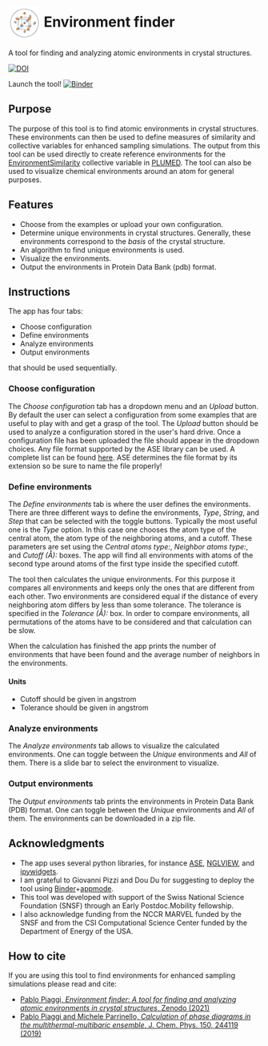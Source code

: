 # <img src="https://github.com/PabloPiaggi/EnvironmentFinder/raw/master/logo-notext.png" width="64" valign="middle" alt="EnviornmentFinder"/> Environment finder

A tool for finding and analyzing atomic environments in crystal structures.

[![DOI](https://zenodo.org/badge/DOI/10.5281/zenodo.4746325.svg)](https://doi.org/10.5281/zenodo.4746325)

<!-- Launch the tool! [![Binder](https://mybinder.org/badge_logo.svg)](https://mybinder.org/v2/gh/PabloPiaggi/EnvironmentFinder/master?urlpath=apps%2FApp.ipynb) -->
Launch the tool! [![Binder](https://mybinder.org/badge_logo.svg)](https://mybinder.org/v2/gh/PabloPiaggi/EnvironmentFinder/master?filepath=App.ipynb)

## Purpose

The purpose of this tool is to find atomic environments in crystal structures.
These environments can then be used to define measures of similarity and collective variables for enhanced sampling simulations.
The output from this tool can be used directly to create reference environments for the [EnvironmentSimilarity](https://www.plumed.org/doc-master/user-doc/html/_e_n_v_i_r_o_n_m_e_n_t_s_i_m_i_l_a_r_i_t_y.html) collective variable in [PLUMED](https://www.plumed.org/doc-master/user-doc/html/index.html).
The tool can also be used to visualize chemical environments around an atom for general purposes.

## Features

* Choose from the examples or upload your own configuration.
* Determine unique environments in crystal structures. Generally, these environments correspond to the *basis* of the crystal structure.
* An algorithm to find unique environments is used.
* Visualize the environments.
* Output the environments in Protein Data Bank (pdb) format.

## Instructions

The app has four tabs:
* Choose configuration
* Define environments
* Analyze environments
* Output environments

that should be used sequentially.

### Choose configuration
The *Choose configuration* tab has a dropdown menu and an *Upload* button.
By default the user can select a configuration from some examples that are useful to play with and get a grasp of the tool.
The *Upload* button should be used to analyze a configuration stored in the user's hard drive.
Once a configuration file has been uploaded the file should appear in the dropdown choices.
Any file format supported by the ASE library can be used.
A complete list can be found [here](https://wiki.fysik.dtu.dk/ase/ase/io/io.html).
ASE determines the file format by its extension so be sure to name the file properly!

### Define environments
The *Define environments* tab is where the user defines the environments.
There are three different ways to define the environments, *Type*, *String*, and *Step* that can be selected with the toggle buttons.
Typically the most useful one is the *Type* option.
In this case one chooses the atom type of the central atom, the atom type of the neighboring atoms, and a cutoff.
These parameters are set using the *Central atoms type:*, *Neighbor atoms type:*, and *Cutoff (Å):* boxes.
The app will find all environments with atoms of the second type around atoms of the first type inside the specified cutoff.

The tool then calculates the unique environments.
For this purpose it compares all environments and keeps only the ones that are different from each other.
Two environments are considered equal if the distance of every neighboring atom differs by less than some tolerance.
The tolerance is specified in the *Tolerance (Å):* box.
In order to compare environments, all permutations of the atoms have to be considered and that calculation can be slow.

When the calculation has finished the app prints the number of environments that have been found and the average number of neighbors in the environments.

#### Units
* Cutoff should be given in angstrom
* Tolerance should be given in angstrom

### Analyze environments
The *Analyze environments* tab allows to visualize the calculated environments.
One can toggle between the *Unique* environments and *All* of them.
There is a slide bar to select the environment to visualize.

### Output environments
The *Output environments* tab prints the environments in Protein Data Bank (PDB) format.
One can toggle between the *Unique* environments and *All* of them.
The environments can be downloaded in a zip file.

## Acknowledgments

* The app uses several python libraries, for instance [ASE](https://wiki.fysik.dtu.dk/ase/), [NGLVIEW](https://github.com/arose/nglview), and [ipywidgets](https://ipywidgets.readthedocs.io/en/latest/index.html).
* I am grateful to Giovanni Pizzi and Dou Du for suggesting to deploy the tool using [Binder](https://mybinder.org/)+[appmode](https://github.com/oschuett/appmode).
* This tool was developed with support of the Swiss National Science Foundation (SNSF) through an Early Postdoc.Mobility fellowship.
* I also acknowledge funding from the NCCR MARVEL funded by the SNSF and from the CSI Computational Science Center funded by the Department of Energy of the USA.

## How to cite

If you are using this tool to find environments for enhanced sampling simulations please read and cite:
* [Pablo Piaggi, *Environment finder: A tool for finding and analyzing atomic environments in crystal structures*, Zenodo (2021)](https://doi.org/10.5281/zenodo.4746324)
* [Pablo Piaggi and Michele Parrinello, *Calculation of phase diagrams in the multithermal-multibaric ensemble*, J. Chem. Phys. 150, 244119 (2019)](https://aip.scitation.org/doi/full/10.1063/1.5102104)
